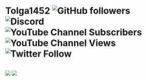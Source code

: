 # Tolga1452 <img alt="GitHub followers" src="https://img.shields.io/github/followers/Tolga1452?label=Followers"> <img alt="Discord" src="https://img.shields.io/discord/834522154153541642?label=Discord"> <img alt="YouTube Channel Subscribers" src="https://img.shields.io/youtube/channel/subscribers/UCnG9fe6RdQSIvO98475CNOw"> <img alt="YouTube Channel Views" src="https://img.shields.io/youtube/channel/views/UCnG9fe6RdQSIvO98475CNOw"> <img alt="Twitter Follow" src="https://img.shields.io/twitter/follow/Tolga1452">
<br>
<img src="https://github-readme-stats.vercel.app/api?username=Tolga1452&show_icons=true&theme=radical">
<img src="https://github-readme-stats.vercel.app/api/top-langs/?username=Tolga1452&layout=compact&theme=radical">
